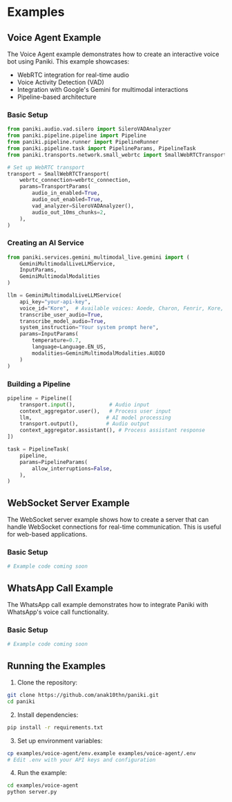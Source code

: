 # Examples

## Voice Agent Example

The Voice Agent example demonstrates how to create an interactive voice bot using Paniki. This example showcases:
- WebRTC integration for real-time audio
- Voice Activity Detection (VAD)
- Integration with Google's Gemini for multimodal interactions
- Pipeline-based architecture

### Basic Setup

```python
from paniki.audio.vad.silero import SileroVADAnalyzer
from paniki.pipeline.pipeline import Pipeline
from paniki.pipeline.runner import PipelineRunner
from paniki.pipeline.task import PipelineParams, PipelineTask
from paniki.transports.network.small_webrtc import SmallWebRTCTransport

# Set up WebRTC transport
transport = SmallWebRTCTransport(
    webrtc_connection=webrtc_connection,
    params=TransportParams(
        audio_in_enabled=True,
        audio_out_enabled=True,
        vad_analyzer=SileroVADAnalyzer(),
        audio_out_10ms_chunks=2,
    ),
)
```

### Creating an AI Service

```python
from paniki.services.gemini_multimodal_live.gemini import (
    GeminiMultimodalLiveLLMService,
    InputParams,
    GeminiMultimodalModalities
)

llm = GeminiMultimodalLiveLLMService(
    api_key="your-api-key",
    voice_id="Kore",  # Available voices: Aoede, Charon, Fenrir, Kore, Puck
    transcribe_user_audio=True,
    transcribe_model_audio=True,
    system_instruction="Your system prompt here",
    params=InputParams(
        temperature=0.7,
        language=Language.EN_US,
        modalities=GeminiMultimodalModalities.AUDIO
    )
)
```

### Building a Pipeline

```python
pipeline = Pipeline([
    transport.input(),           # Audio input
    context_aggregator.user(),   # Process user input
    llm,                        # AI model processing
    transport.output(),         # Audio output
    context_aggregator.assistant(), # Process assistant response
])

task = PipelineTask(
    pipeline,
    params=PipelineParams(
        allow_interruptions=False,
    ),
)
```

## WebSocket Server Example

The WebSocket server example shows how to create a server that can handle WebSocket connections for real-time communication. This is useful for web-based applications.

### Basic Setup

```python
# Example code coming soon
```

## WhatsApp Call Example

The WhatsApp call example demonstrates how to integrate Paniki with WhatsApp's voice call functionality.

### Basic Setup

```python
# Example code coming soon
```

## Running the Examples

1. Clone the repository:
```bash
git clone https://github.com/anak10thn/paniki.git
cd paniki
```

2. Install dependencies:
```bash
pip install -r requirements.txt
```

3. Set up environment variables:
```bash
cp examples/voice-agent/env.example examples/voice-agent/.env
# Edit .env with your API keys and configuration
```

4. Run the example:
```bash
cd examples/voice-agent
python server.py
```